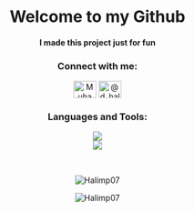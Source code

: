 <h1 align="center">Welcome to my Github</h1>
<h4 align="center">I made this project just for fun</h4>

<h3 align="center">Connect with me:</h3>
<p align="center">
<a href="https://www.linkedin.com/in/halimp/" target="blank">
    <img align="center" src="https://raw.githubusercontent.com/rahuldkjain/github-profile-readme-generator/master/src/images/icons/Social/linked-in-alt.svg" alt="Muhammad Daniel Krisna Halim Putra" height="30" width="40" /></a>
<a href="https://instagram.com/@d_halimp" target="blank">
    <img align="center" src="https://raw.githubusercontent.com/rahuldkjain/github-profile-readme-generator/master/src/images/icons/Social/instagram.svg" alt="@d_halimp" height="30" width="40" /></a>
</p>


<h3 align="center">Languages and Tools:</h3>
<p align="center">
    <a href="https://skillicons.dev">
        <img src="https://skillicons.dev/icons?i=js,ts,css,html,php" />
        <br />
        <img src="https://skillicons.dev/icons?i=next,react,tailwind,bootstrap,sass,laravel,mysql,git,linux,wordpress" />
    </a>
</p>
<br>
<p align="center">
    <img src="https://github-readme-stats.vercel.app/api/top-langs?username=Halimp07&show_icons=true&locale=en&layout=compact&theme=tokyonight" alt="Halimp07" /> 
</p>
<p align="center">
    <img src="https://github-readme-streak-stats.herokuapp.com/?user=Halimp07&theme=tokyonight" alt="Halimp07" />
</p>
 
